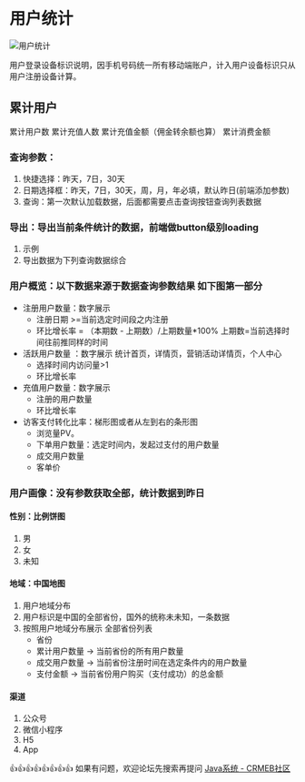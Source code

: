 # 用户统计

![用户统计](https://fastly.jsdelivr.net/gh/xbdazz/mypic/img/202204011926412.png)

用户登录设备标识说明，因手机号码统一所有移动端账户，计入用户设备标识只从用户注册设备计算。
## 累计用户
累计用户数
累计充值人数
累计充值金额（佣金转余额也算）
累计消费金额

### 查询参数：
1.  快捷选择：昨天，7日，30天
2.  日期选择框：昨天，7日，30天，周，月，年必填，默认昨日(前端添加参数)
3.  查询：第一次默认加载数据，后面都需要点击查询按钮查询列表数据

### 导出：导出当前条件统计的数据，前端做button级别loading
1.  示例
2.  导出数据为下列查询数据综合

### 用户概览：以下数据来源于数据查询参数结果 如下图第一部分
*   注册用户数量：数字展示
    *   注册日期 >=当前选定时间段之内注册
    *   环比增长率 = （本期数 - 上期数）/上期数量\*100% 上期数=当前选择时间往前推同样的时间
*   活跃用户数量 ：数字展示 统计首页，详情页，营销活动详情页，个人中心
    *   选择时间内访问量>1
    *   环比增长率
*   充值用户数量：数字展示
    *   注册的用户数量
    *   环比增长率
*   访客支付转化比率：梯形图或者从左到右的条形图
    *   浏览量PV。
    *   下单用户数量：选定时间内，发起过支付的用户数量
    *   成交用户数量
    *   客单价
### 用户画像：没有参数获取全部，统计数据到昨日
#### 性别：比例饼图
1.  男
2.  女
3.  未知

#### 地域：中国地图

1.  用户地域分布
2.  用户标识是中国的全部省份，国外的统称未未知，一条数据
3.  按照用户地域分布展示 全部省份列表
    * 省份
    * 累计用户数量 -> 当前省份的所有用户数量
    * 成交用户数量 -> 当前省份注册时间在选定条件内的用户数量
    * 支付金额 -> 当前省份用户购买（支付成功）的总金额
#### 渠道
1.  公众号
2.  微信小程序
3.  H5
4.  App

👍👍👍👍👍👍👍👍 如果有问题，欢迎论坛先搜索再提问 [Java系统 - CRMEB社区](https://q.crmeb.com/?categoryId=122&sequence=0)